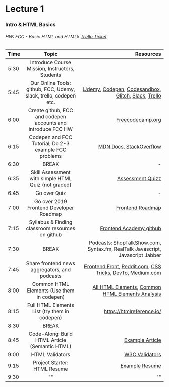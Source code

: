 # Lecture 1
### Intro & HTML Basics
###### HW: FCC - Basic HTML and HTML5 [Trello Ticket](https://trello.com/b/kP8TwrOh/mcc-frontend-academy)

| Time     |       Topic                                                   | Resources   |
| ---------|:-------------:                                                | -----:      |
| 5:30     | Introduce Course Mission, Instructors, Students               |          |
| 5:45     | Our Online Tools: github, FCC, Udemy, slack, trello, codepen etc. | [Udemy](https://www.udemy.com/course/the-complete-web-development-bootcamp/), [Codepen](codepen.io), [Codesandbox](codesandbox.io), [Glitch](glitch.com), [Slack](frontendacademy.slack.com), [Trello](https://trello.com/b/kP8TwrOh/mcc-frontend-academy)       |
| 6:00     | Create github, FCC and codepen accounts and introduce FCC HW  | [Freecodecamp.org](freecodecamp.org)            |
| 6:15     | Codepen and FCC Tutorial; Do 2-3 example FCC problems         | [MDN Docs](https://developer.mozilla.org/en-US/), [StackOverflow](https://stackoverflow.com/)            |
| 6:30     | BREAK                                                         |    -        |
| 6:35     | Skill Assessment with simple HTML Quiz (not graded)           | [Assessment Quizz](https://quizizz.com/admin/quiz/5d5a2ebe3b39d5001ba4b22f/html5-css3-refresher) |
| 6:45     |         Go over Quiz                                          |    -        |
| 7:00     |  Go over 2019 Frontend Developer Roadmap                      | [Frontend Roadmap](https://roadmap.sh/frontend)          |
| 7:15     |  Syllabus & Finding classroom resources on github             | [Frontend Academy github](https://github.com/JamieVaughn/frontend-academy)            |
| 7:30     | BREAK                                                         | Podcasts: ShopTalkShow.com, Syntax.fm, RealTalk Javascript, Javascript Jabber            |
| 7:45     |  Share frontend news aggregators, and podcasts                |  [Frontend Front](https://frontendfront.com/), [Reddit.com](reddit.com/r/frontend), [CSS Tricks](css-tricks.com), [DevTo](Dev.to), Medium.com           |
| 8:00     | Common HTML Elements (Use them in codepen)                    | [All HTML Elements](https://htmlreference.io/), [Common HTML Elements Analysis](https://www.advancedwebranking.com/html/)            |
| 8:15     | Full HTML Elements List (try them in codepen)                | https://htmlreference.io/           |
| 8:30     | BREAK                                                         |             |
| 8:45     | Code-Along: Build HTML Article (Semantic HTML)                               | [Example Article](https://codepen.io/emzarts/pen/OXzmym) |
| 9:00     | HTML Validators                                               |  [W3C Validators](https://developer.mozilla.org/en-US/docs/Tools/Validators)           |
| 9:15     |  Project Starter: HTML Resume                                 |  [Example Resume](https://codepen.io/heliocrat/pen/mdbNdWj)         |
| 9:30     |   ""                                                          |  ""           |